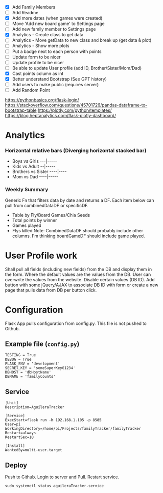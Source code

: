 

- [x] Add Family Members
- [ ] Add Readme
- [x] Add more dates (when games were created)
- [ ] Move 'Add new board game' to Settings page
- [ ] Add new family member to Settings page
- [x] Analytics - Create class to get data
- [ ] Analytics - Move getData to new class and break up (get data & plot)
- [ ] Analytics - Show more plots
- [ ] Put a badge next to each person with points
- [ ] Update form to be nicer
- [ ] Update profile to be nicer
- [ ] Be able to update User profile (add ID, Brother/Sister/Mom/Dad)
- [x] Cast points column as int
- [x] Better understand Bootstrap (See GPT history)
- [ ] Add users to make public (requires server)
- [ ] Add Random Point

https://pythonbasics.org/flask-login/
https://stackoverflow.com/questions/45701726/pandas-dataframe-to-bootstrap-table
https://plotly.com/python/templates/
https://blog.heptanalytics.com/flask-plotly-dashboard/

# Analytics
### Horizontal relative bars (Diverging horizontal stacked bar)
 - Boys vs Girls ---|-----
 - Kids vs Adult --|----- 
 - Brothers vs Sister ----|----
 - Mom vs Dad ----|-----

### Weekly Summary
Generic Fn that filters data by date and returns a DF. Each item below can pull from combinedDataDF or specificDF. 
 - Table by Fly/Board Games/Chia Seeds
 - Total points by winner
 - Games played
 - Flys killed
Note: CombinedDataDF should probably include other columns. I'm thinking boardGameDF should include game played.

# User Profile work
Shall pull all fields (including new fields) from the DB and display them in the form. Where the default values are the 
values from the DB. User can overwrite the values from the website. Disable certain values (DB ID). Add button with
some jQuery/AJAX to associate DB ID with form or create a new page that pulls data from DB per button click.

# Configuration
Flask App pulls configuration from config.py. This file is not pushed to Github.

## Example file (`config.py`)
```
TESTING = True
DEBUG = True
FLASK_ENV = 'development'
SECRET_KEY = 'someSuperKey01234'
DBHOST = 'dbHostName'
DBNAME = 'familyCounts'
```

## Service
```
[Unit]
Description=AguileraTracker

[Service]
ExecStart=flask run -h 192.168.1.105 -p 8585
User=pi
WorkingDirectory=/home/pi/Projects/familyTracker/familyTracker
Restart=always
RestartSec=10

[Install]
WantedBy=multi-user.target
```

## Deploy
Push to Github. Login to server and Pull. Restart service.
```
sudo systemctl status aguileraTracker.service
```
